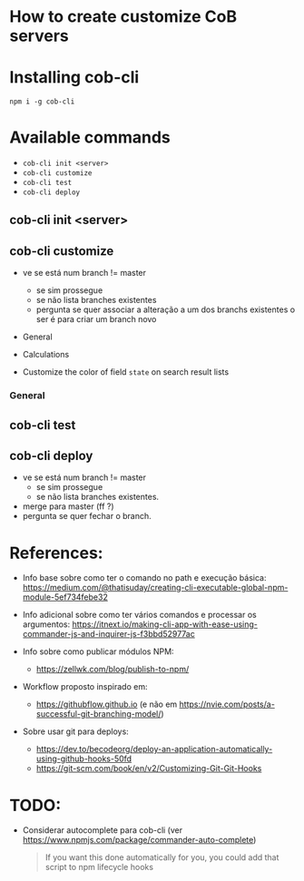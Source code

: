 # How to create customize CoB servers

# Installing cob-cli
`npm i -g cob-cli`

# Available commands

 * `cob-cli init <server>`
 * `cob-cli customize`
 * `cob-cli test`
 * `cob-cli deploy`

## cob-cli init \<server>

## cob-cli customize

 * ve se está num branch != master
    * se sim prossegue
    * se não lista branches existentes
    * pergunta se quer associar a alteração a um dos branchs existentes o ser é para criar um branch novo


 * General 
 * Calculations
 * Customize the color of field `state` on search result lists

### General

## cob-cli test

## cob-cli deploy
 * ve se está num branch != master
    * se sim prossegue
    * se não lista branches existentes.
 * merge para master (ff ?)
 * pergunta se quer fechar o branch.



# References:
   * Info base sobre como ter o comando no path e execução básica:  https://medium.com/@thatisuday/creating-cli-executable-global-npm-module-5ef734febe32
   * Info adicional sobre como ter vários comandos e processar os argumentos: https://itnext.io/making-cli-app-with-ease-using-commander-js-and-inquirer-js-f3bbd52977ac
   * Info sobre como publicar módulos NPM: 
      * https://zellwk.com/blog/publish-to-npm/

   * Workflow proposto inspirado em: 
      * https://githubflow.github.io (e não em https://nvie.com/posts/a-successful-git-branching-model/)

   * Sobre usar git para deploys: 
      * https://dev.to/becodeorg/deploy-an-application-automatically-using-github-hooks-50fd
      * https://git-scm.com/book/en/v2/Customizing-Git-Git-Hooks


# TODO:
   * Considerar autocomplete para cob-cli (ver https://www.npmjs.com/package/commander-auto-complete)
      > If you want this done automatically for you, you could add that script to npm lifecycle hooks